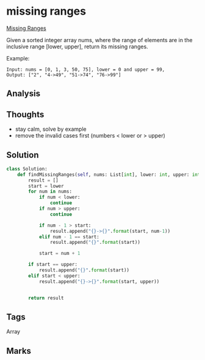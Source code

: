 # missing ranges

[Missing Ranges](https://leetcode.com/problems/missing-ranges)

Given a sorted integer array nums, where the range of elements are in the inclusive range \[lower, upper\], return its missing ranges.

Example:

```text
Input: nums = [0, 1, 3, 50, 75], lower = 0 and upper = 99,
Output: ["2", "4->49", "51->74", "76->99"]
```

## Analysis

## Thoughts

* stay calm, solve by example 
* remove the invalid cases first \(numbers &lt; lower or &gt; upper\)

## Solution

```python
class Solution:
    def findMissingRanges(self, nums: List[int], lower: int, upper: int) -> List[str]:
        result = []
        start = lower 
        for num in nums:
            if num < lower:
                continue
            if num > upper:
                continue

            if num - 1 > start:                
                result.append("{}->{}".format(start, num-1))                
            elif num - 1 == start:
                result.append("{}".format(start))

            start = num + 1

        if start == upper:
            result.append("{}".format(start))
        elif start < upper:
            result.append("{}->{}".format(start, upper))


        return result
```

## Tags

Array

## Marks

